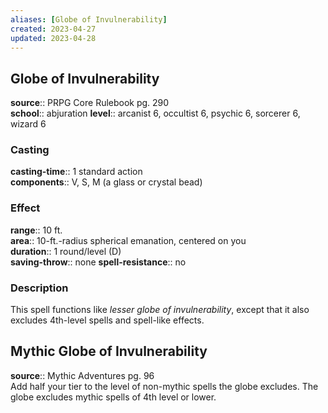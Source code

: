 ```yaml
---
aliases: [Globe of Invulnerability]
created: 2023-04-27
updated: 2023-04-28
---
```


## Globe of Invulnerability

**source**:: PRPG Core Rulebook pg. 290  
**school**:: abjuration
**level**:: arcanist 6, occultist 6, psychic 6, sorcerer 6, wizard 6

### Casting

**casting-time**:: 1 standard action  
**components**:: V, S, M (a glass or crystal bead)

### Effect

**range**:: 10 ft.  
**area**:: 10-ft.-radius spherical emanation, centered on you  
**duration**:: 1 round/level (D)  
**saving-throw**:: none
**spell-resistance**:: no

### Description

This spell functions like *lesser globe of invulnerability*, except that it also excludes 4th-level spells and spell-like effects.

## Mythic Globe of Invulnerability

**source**:: Mythic Adventures pg. 96  
Add half your tier to the level of non-mythic spells the globe excludes. The globe excludes mythic spells of 4th level or lower.
